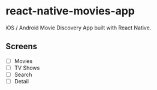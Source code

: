 # react-native-movies-app

iOS / Android Movie Discovery App built with React Native.

## Screens

- [ ] Movies
- [ ] TV Shows
- [ ] Search
- [ ] Detail
